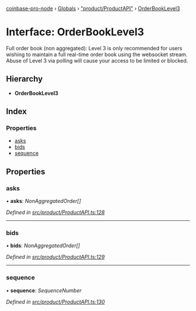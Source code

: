[coinbase-pro-node](../README.md) › [Globals](../globals.md) › ["product/ProductAPI"](../modules/_product_productapi_.md) › [OrderBookLevel3](_product_productapi_.orderbooklevel3.md)

# Interface: OrderBookLevel3

Full order book (non aggregated): Level 3 is only recommended for users wishing to maintain a full real-time order book using the websocket stream. Abuse of Level 3 via polling will cause your access to be limited or blocked.

## Hierarchy

- **OrderBookLevel3**

## Index

### Properties

- [asks](_product_productapi_.orderbooklevel3.md#asks)
- [bids](_product_productapi_.orderbooklevel3.md#bids)
- [sequence](_product_productapi_.orderbooklevel3.md#sequence)

## Properties

### asks

• **asks**: _NonAggregatedOrder[]_

_Defined in [src/product/ProductAPI.ts:128](https://github.com/bennyn/coinbase-pro-node/blob/ea7299d/src/product/ProductAPI.ts#L128)_

---

### bids

• **bids**: _NonAggregatedOrder[]_

_Defined in [src/product/ProductAPI.ts:129](https://github.com/bennyn/coinbase-pro-node/blob/ea7299d/src/product/ProductAPI.ts#L129)_

---

### sequence

• **sequence**: _SequenceNumber_

_Defined in [src/product/ProductAPI.ts:130](https://github.com/bennyn/coinbase-pro-node/blob/ea7299d/src/product/ProductAPI.ts#L130)_
